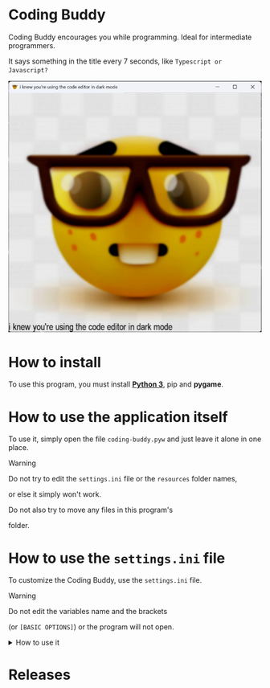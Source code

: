 # Coding Buddy
Coding Buddy encourages you while programming. Ideal for intermediate programmers.

It says something in the title every 7 seconds, like `Typescript or Javascript?`

![Coding Buddy straight up telling the truth](/mdimages/example1.png)

# How to install

To use this program, you must install [**Python 3**](https://www.python.org/downloads/), pip and **pygame**.

# How to use the application itself
To use it, simply open the file `coding-buddy.pyw` and just leave it alone in one place.

> [!WARNING]
> Do not try to edit the `settings.ini` file or the `resources` folder names,
>
> or else it simply won't work.
>
> Do not also try to move any files in this program's
>
> folder.

# How to use the `settings.ini` file
To customize the Coding Buddy, use the `settings.ini` file.
> [!WARNING]
> Do not edit the variables name and the brackets
>
> (or `[BASIC OPTIONS]`) or the program will not open.
<details>
<summary>How to use it</summary>

### How to use it
In text file you should see this:
```ini
# DO NOT EDIT THE VARIABLE NAMES AND THOSE THINGS IN THE BRACKETS or the program will die

[BASIC SETTINGS]

# Use RGB color to determine what color you want to use for the text
# But don't put hashtags at the front of the hex code
Text_Color = 000000

# Change the text font displayed at the bottom
# If the font you choose doesn't exist then it will use the default font
Text_Font = Arial
...
```
So the variables (means `Text_Color`) are the names of the options

And to change the settings you have to edit the input (behind the `=`) to your defaults.
</details>

# Releases
